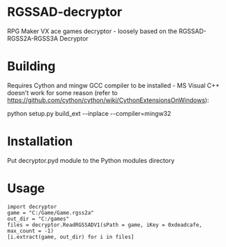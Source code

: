 # RGSSAD-decryptor
RPG Maker VX ace games decryptor - loosely based on the RGSSAD-RGSS2A-RGSS3A Decryptor

# Building

Requires Cython and mingw GCC compiler to be installed - MS Visual C++ doesn't work for some reason
(refer to https://github.com/cython/cython/wiki/CythonExtensionsOnWindows):

python setup.py build_ext --inplace --compiler=mingw32

# Installation

Put decryptor.pyd module to the Python modules directory

# Usage

```
import decryptor
game = "C:/Game/Game.rgss2a"
out_dir = "C:/games"
files = decryptor.ReadRGSSADV1(sPath = game, iKey = 0xdeadcafe, max_count = -1)
[i.extract(game, out_dir) for i in files]
```
